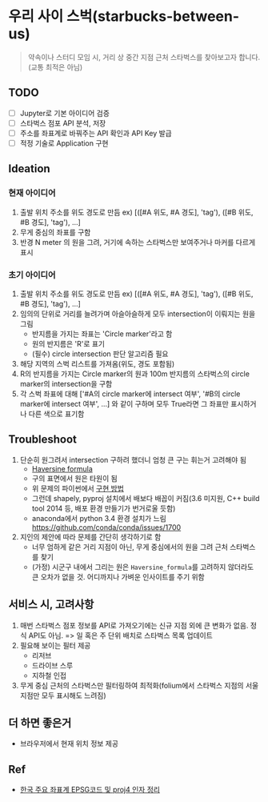 # 우리 사이 스벅(starbucks-between-us)

> 약속이나 스터디 모임 시, 거리 상 중간 지점 근처 스타벅스를 찾아보고자 합니다. (교통 최적은 아님)

## TODO

- [ ] Jupyter로 기본 아이디어 검증
- [ ] 스타벅스 점포 API 분석, 저장
- [ ] 주소를 좌표계로 바꿔주는 API 확인과 API Key 발급
- [ ] 적정 기술로 Application 구현

## Ideation

### 현재 아이디어

1. 출발 위치 주소를 위도 경도로 만듬 ex) [([#A 위도, #A 경도], 'tag'), ([#B 위도, #B 경도], 'tag'), ...] 
2. 무게 중심의 좌표를 구함
3. 반경 N meter 의 원을 그려, 거기에 속하는 스타벅스만 보여주거나 마커를 다르게 표시

### 초기 아이디어

1. 출발 위치 주소를 위도 경도로 만듬 ex) [([#A 위도, #A 경도], 'tag'), ([#B 위도, #B 경도], 'tag'), ...] 
2. 임의의 단위로 거리를 늘려가며 아슬아슬하게 모두 intersection이 이뤄지는 원을 그림
    - 반지름을 가지는 좌표는 'Circle marker'라고 함
    - 원의 반지름은 'R'로 표기
    - (필수) circle intersection 판단 알고리즘 필요
3. 해당 지역의 스벅 리스트를 가져옴(위도, 경도 포함됨)
4. R의 반지름을 가지는 Circle marker의 원과 100m 반지름의 스타벅스의 circle marker의 intersection을 구함
5. 각 스벅 좌표에 대해 ['#A의 circle marker에 intersect 여부', '#B의 circle marker에 intersect 여부', ...] 와 같이 구하며 모두 True라면 그 좌표만 표시하거나 다른 색으로 표기함

## Troubleshoot

1. 단순히 원그려서 intersection 구하려 했더니 엄청 큰 구는 휘는거 고려해야 됨
    - [Haversine formula](https://en.wikipedia.org/wiki/Haversine_formula)
    - 구의 표면에서 원은 타원이 됨
    - 위 문제의 파이썬에서 [구현 방법](https://stackoverflow.com/questions/27431528/find-the-intersection-between-two-geographical-data-points)
    - 그런데 shapely, pyproj 설치에서 배보다 배꼽이 커짐(3.6 미지원, C++ build tool 2014 등, 배포 환경 만들기가 번거로울 듯함)
    - anaconda에서 python 3.4 환경 설치가 느림 https://github.com/conda/conda/issues/1700 
2. 지인의 제안에 따라 문제를 간단히 생각하기로 함
    - 너무 엄하게 같은 거리 지점이 아닌, 무게 중심에서의 원을 그려 근처 스타벅스를 찾기
    - (가정) 시군구 내에서 그리는 원은 `Haversine_formula`를 고려하지 않더라도 큰 오차가 없을 것. 어디까지나 가벼운 인사이트를 주기 위함

## 서비스 시, 고려사항

1. 매번 스타벅스 점포 정보를 API로 가져오기에는 신규 지점 외에 큰 변화가 없음. 정식 API도 아님. => 일 혹은 주 단위 배치로 스타벅스 목록 업데이트
2. 필요해 보이는 필터 제공
    - 리저브
    - 드라이브 스루
    - 지하철 인접
3. 무게 중심 근처의 스타벅스만 필터링하여 최적화(folium에서 스타벅스 지점의 서울 지점만 모두 표시해도 느려짐)

## 더 하면 좋은거

- 브라우저에서 현재 위치 정보 제공

## Ref

- [한국 주요 좌표계 EPSG코드 및 proj4 인자 정리](http://www.osgeo.kr/17)